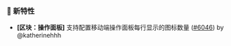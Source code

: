 ### 🎉 新特性

- **[区块：操作面板]** 支持配置移动端操作面板每行显示的图标数量 ([#6046](https://github.com/nocobase/nocobase/pull/6046)) by @katherinehhh

